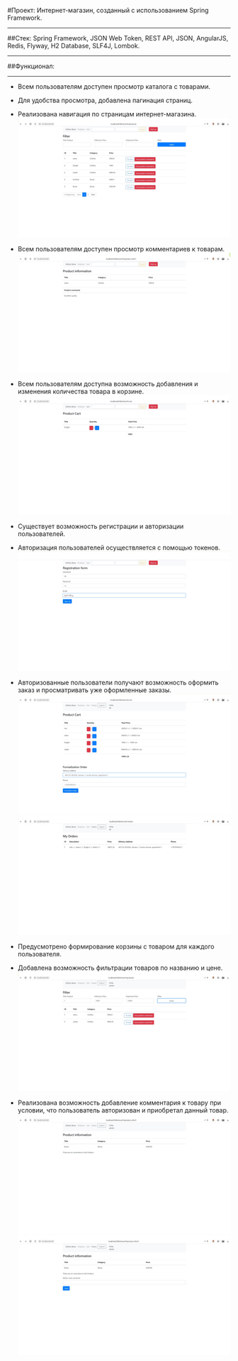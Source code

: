 #Проект: Интернет-магазин, созданный с использованием Spring Framework.
___
##Стек: Spring Framework, JSON Web Token, REST API, JSON, AngularJS, Redis, Flyway, H2 Database, SLF4J, Lombok.
___
##Функционал:
___
* Всем пользователям доступен просмотр каталога с товарами.
* Для удобства просмотра, добавлена пагинация страниц.
* Реализована навигация по страницам интернет-магазина.
![](screenshots/products.jpg)
  
* Всем пользователям доступен просмотр комментариев к товарам.
![](screenshots/comments.jpg)
  
* Всем пользователям доступна возможность добавления и изменения количества 
  товара в корзине.
![](screenshots/cart.jpg)
  
* Существует возможность регистрации и авторизации пользователей.
* Авторизация пользователей осуществляется с помощью токенов.
![](screenshots/registration.jpg)
  
* Авторизованные пользователи получают возможность оформить заказ
  и просматривать уже оформленные заказы.
![](screenshots/order.jpg)
![](screenshots/orders.jpg)

* Предусмотрено формирование корзины с товаром для каждого пользователя.
* Добавлена возможность фильтрации товаров по названию и цене. 
![](screenshots/filter.jpg)
  
* Реализована возможность добавление комментария к товару при условии,
  что пользователь авторизован и приобретал данный товар.
![](screenshots/comment_01.jpg)
![](screenshots/comment_02.jpg)
  

